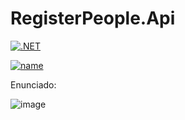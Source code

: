 # RegisterPeople.Api
[![.NET](https://github.com/daniellondo/RegisterPeople.Api/actions/workflows/dotnet.yml/badge.svg)](https://github.com/daniellondo/RegisterPeople.Api/actions/workflows/dotnet.yml)

[![name](https://camo.githubusercontent.com/94b4db49ee9822a23c1268e81433c6915636fd8403095eada3e10552133e7b24/68747470733a2f2f696d672e736869656c64732e696f2f62616467652f74657374732d312532307061737365642d73756363657373)](https://github.com/daniellondo/RegisterPeople.Api/runs/10162644531)

Enunciado:

![image](https://user-images.githubusercontent.com/37213325/208269775-8fca10cf-b3f3-4fb5-befc-e41c6bb1bedb.png)
